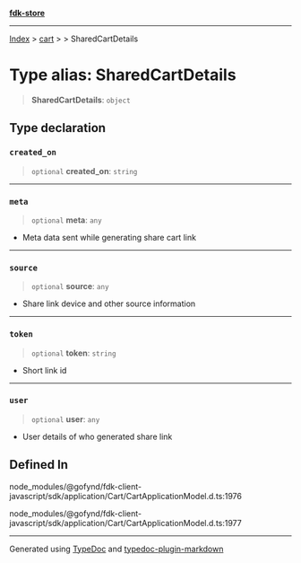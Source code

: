 [**fdk-store**](../../../README.md)
***

[Index](../../../API.md) > [cart](../../README.md) > [<internal>](../README.md) > SharedCartDetails

# Type alias: SharedCartDetails

> **SharedCartDetails**: `object`

## Type declaration

### `created_on`

> `optional` **created\_on**: `string`

***

### `meta`

> `optional` **meta**: `any`

- Meta data sent while generating share cart link

***

### `source`

> `optional` **source**: `any`

- Share link device and other source information

***

### `token`

> `optional` **token**: `string`

- Short link id

***

### `user`

> `optional` **user**: `any`

- User details of who generated share link

## Defined In

node\_modules/@gofynd/fdk-client-javascript/sdk/application/Cart/CartApplicationModel.d.ts:1976

node\_modules/@gofynd/fdk-client-javascript/sdk/application/Cart/CartApplicationModel.d.ts:1977

***
Generated using [TypeDoc](https://typedoc.org/) and [typedoc-plugin-markdown](https://www.npmjs.com/package/typedoc-plugin-markdown)
